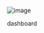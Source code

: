 ![image](https://user-images.githubusercontent.com/72534486/211432662-33931a5a-de33-412c-bebb-0363af97f291.png)

dashboard
